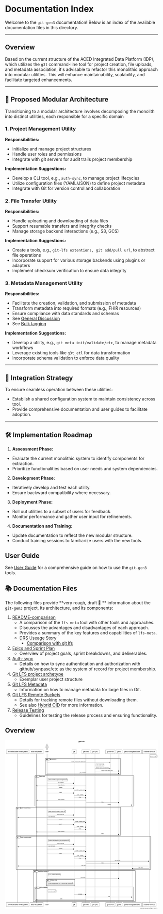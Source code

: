 # Documentation Index

Welcome to the `git-gen3` documentation! Below is an index of the available documentation files in this directory.

---
## Overview

Based on the current structure of the ACED Integrated Data Platform (IDP), which utilizes the `g3t` command-line tool for project creation, file uploads, and metadata association, it's advisable to refactor this monolithic approach into modular utilities. This will enhance maintainability, scalability, and facilitate targeted enhancements.

---

## 🧱 Proposed Modular Architecture
Transitioning to a modular architecture involves decomposing the monolith into distinct utilities, each responsible for a specific domain

### 1. **Project Management Utility**

**Responsibilities:**

- Initialize and manage project structures
- Handle user roles and permissions
- Integrate with git servers for audit trails project membership


**Implementation Suggestions:**

- Develop a CLI tool, e.g., `auth-sync`, to manage project lifecycles
- Utilize configuration files (YAML/JSON) to define project metadata
- Integrate with Git for version control and collaboration

### 2. **File Transfer Utility**

**Responsibilities:**

- Handle uploading and downloading of data files
- Support resumable transfers and integrity checks
- Manage storage backend interactions (e.g., S3, GCS)

**Implementation Suggestions:**

- Create a tools, e.g., `git-lfs extentions, git add/pull url`, to abstract file operations
- Incorporate support for various storage backends using plugins or adapters
- Implement checksum verification to ensure data integrity

### 3. **Metadata Management Utility**

**Responsibilities:**

- Facilitate the creation, validation, and submission of metadata
- Transform metadata into required formats (e.g., FHIR resources)
- Ensure compliance with data standards and schemas
- See [General Discussion](https://github.com/bmeg/git-gen3/pull/3#issuecomment-2835614773)
- See [Bulk tagging](https://github.com/bmeg/git-gen3/pull/3#issuecomment-2835728266)

**Implementation Suggestions:**

- Develop a utility, e.g., `git meta init/validate/etc`, to manage metadata workflows
- Leverage existing tools like `g3t_etl` for data transformation 
- Incorporate schema validation to enforce data quality

---

## 🔄 Integration Strategy

To ensure seamless operation between these utilities:

* Establish a shared configuration system to maintain consistency across tool.
* Provide comprehensive documentation and user guides to facilitate adoption.

---

## 🛠️ Implementation Roadmap

1. **Assessment Phase:**
  - Evaluate the current monolithic system to identify components for extraction.
  - Prioritize functionalities based on user needs and system dependencies.

2. **Development Phase:**
  - Iteratively develop and test each utility.
  - Ensure backward compatibility where necessary.

3. **Deployment Phase:**
  - Roll out utilities to a subset of users for feedback.
  - Monitor performance and gather user input for refinements.

4. **Documentation and Training:**
  - Update documentation to reflect the new modular structure.
  - Conduct training sessions to familiarize users with the new tools.

## User Guide

See [User Guide](README-quickstart.md) for a comprehensive guide on how to use the `git-gen3` tools.

## 📚 Documentation Files 

The following files provide **very rough, draft 🚧 ** information about the `git-gen3` project, its architecture, and its components:

1. [README-comparison](README-comparison.md)
   - A comparison of the `lfs-meta` tool with other tools and approaches.
   - Discusses the advantages and disadvantages of each approach.
   - Provides a summary of the key features and capabilities of `lfs-meta`.
   - [DRS Useage Story](README-usage-story.md)
     - [Comparison with git lfs](https://github.com/bmeg/git-gen3/pull/3#issuecomment-2835614773)
2. [Epics and Sprint Plan](README-epic.md)
   - Overview of project goals, sprint breakdowns, and deliverables.
3. [Auth-sync](README-git-sync.md)
   - Details on how to sync authentication and authorization with github/synpase/etc as the system of record for project membership.
4. [Git LFS project archetype](README-gitlfs-template-project.md)
    - Exemplar user project structure
5. [Git LFS Metadata](README-gitlfs-meta.md)
    - Information on how to manage metadata for large files in Git.
6. [Git LFS Remote Buckets](README-gitlfs-remote-buckets.md)
    - Details for tracking remote files without downloading them.
    - See also [Hybrid OID](README-hybrid-oid.md) for more information.
7. [Release Testing](README-release-test.md)
    - Guidelines for testing the release process and ensuring functionality.

## Overview
![](images/gen3-lfs.png)
